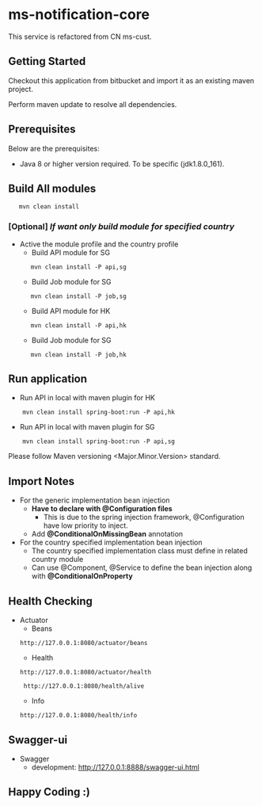 
# ms-notification-core

This service is refactored from CN ms-cust.

## Getting Started

Checkout this application from bitbucket and import it as an existing maven project. 

Perform maven update to resolve all dependencies.

## Prerequisites

Below are the prerequisites:
 
- Java 8 or higher version required. To be specific (jdk1.8.0_161).


## Build All modules 
````
   mvn clean install
````

    
### [Optional] <i>If want only build module for specified country</i>
* Active the module profile and the country profile
    * Build API module for SG
    ````
       mvn clean install -P api,sg
    ````
    * Build Job module for SG
    ````
       mvn clean install -P job,sg
    ````
    * Build API module for HK
    ````
       mvn clean install -P api,hk
    ````
    * Build Job module for SG
    ````
       mvn clean install -P job,hk
    ````
## Run application
* Run API in local with maven plugin for HK
```
    mvn clean install spring-boot:run -P api,hk
```
* Run API in local with maven plugin for SG
```
    mvn clean install spring-boot:run -P api,sg
```

Please follow Maven versioning <Major.Minor.Version> standard.

## Import Notes
* For the generic implementation bean injection
    * <b>Have to declare with @Configuration files</b>
        * This is due to the spring injection framework, @Configuration have low priority to inject.
    * Add <b>@ConditionalOnMissingBean</b> annotation  
* For the country specified implementation bean injection
    * The country specified implementation class must define in related country module
    * Can use @Component, @Service to define the bean injection along with <b>@ConditionalOnProperty</b>
## Health Checking
* Actuator
    * Beans   
    ```
    http://127.0.0.1:8080/actuator/beans
    ```
    * Health
    ```
    http://127.0.0.1:8080/actuator/health
    ```
    ```
     http://127.0.0.1:8080/health/alive
     ```
    * Info
    ```
    http://127.0.0.1:8080/health/info
    ```

## Swagger-ui
* Swagger
  * development: http://127.0.0.1:8888/swagger-ui.html
  
## Happy Coding :)
